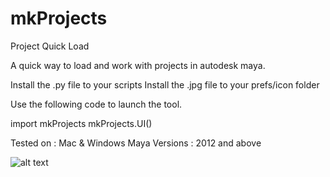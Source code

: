 mkProjects
==========

Project Quick Load

A quick way to load and work with projects in autodesk maya.

Install the .py file to your scripts
Install the .jpg file to your prefs/icon folder

Use the following code to launch the tool.

import mkProjects
mkProjects.UI()

Tested on : Mac & Windows
Maya Versions : 2012 and above

![alt text](https://github.com/atvKumar/mkProjects/blob/master/Sample.png "Screen Shot")

